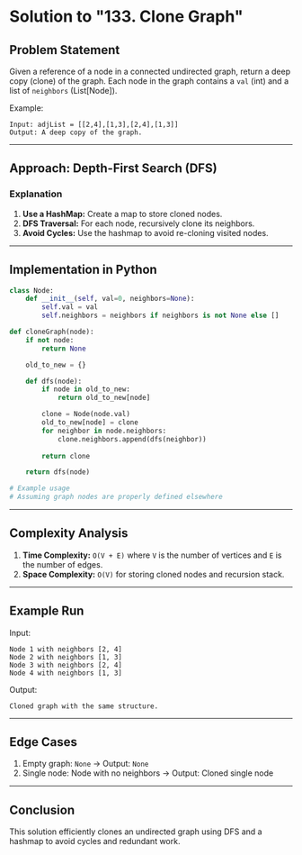 # Solution to "133. Clone Graph"

## Problem Statement

Given a reference of a node in a connected undirected graph, return a deep copy (clone) of the graph. Each node in the graph contains a `val` (int) and a list of `neighbors` (List[Node]).

Example:

```
Input: adjList = [[2,4],[1,3],[2,4],[1,3]]
Output: A deep copy of the graph.
```

---

## Approach: Depth-First Search (DFS)

### Explanation

1. **Use a HashMap:** Create a map to store cloned nodes.
2. **DFS Traversal:** For each node, recursively clone its neighbors.
3. **Avoid Cycles:** Use the hashmap to avoid re-cloning visited nodes.

---

## Implementation in Python

```python
class Node:
    def __init__(self, val=0, neighbors=None):
        self.val = val
        self.neighbors = neighbors if neighbors is not None else []

def cloneGraph(node):
    if not node:
        return None

    old_to_new = {}

    def dfs(node):
        if node in old_to_new:
            return old_to_new[node]

        clone = Node(node.val)
        old_to_new[node] = clone
        for neighbor in node.neighbors:
            clone.neighbors.append(dfs(neighbor))
        
        return clone

    return dfs(node)

# Example usage
# Assuming graph nodes are properly defined elsewhere
```

---

## Complexity Analysis

1. **Time Complexity:** `O(V + E)` where `V` is the number of vertices and `E` is the number of edges.
2. **Space Complexity:** `O(V)` for storing cloned nodes and recursion stack.

---

## Example Run

Input:

```
Node 1 with neighbors [2, 4]
Node 2 with neighbors [1, 3]
Node 3 with neighbors [2, 4]
Node 4 with neighbors [1, 3]
```

Output:

```
Cloned graph with the same structure.
```

---

## Edge Cases

1. Empty graph: `None` → Output: `None`
2. Single node: Node with no neighbors → Output: Cloned single node

---

## Conclusion

This solution efficiently clones an undirected graph using DFS and a hashmap to avoid cycles and redundant work.